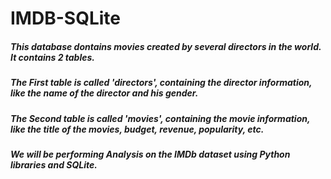 # IMDB-SQLite
##### This database dontains movies created by several directors in the world. It contains 2 tables. 
##### The First table is called 'directors', containing the director information, like the name of the director and his gender. 
##### The Second table is called 'movies', containing the movie information, like the title of the movies, budget, revenue, popularity, etc.
##### We will be performing Analysis on the IMDb dataset using Python libraries and SQLite.
